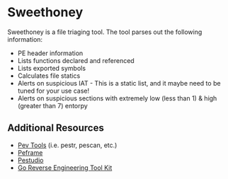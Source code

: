 # Sweethoney
Sweethoney is a file triaging tool.  The tool parses out the following information:

* PE header information
* Lists functions declared and referenced
* Lists exported symbols
* Calculates file statics
* Alerts on suspicious IAT - This is a static list, and it maybe need to be tuned for your use case!
* Alerts on suspicious sections with extremely low (less than 1) & high (greater than 7) entorpy

## Additional Resources
* [Pev Tools](https://github.com/merces/pev) (i.e. pestr, pescan, etc.)
* [Peframe](https://github.com/merces/pev)
* [Pestudio](https://www.winitor.com/)
* [Go Reverse Engineering Tool Kit](https://go-re.tk/)

